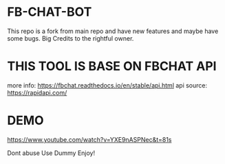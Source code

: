 # FB-CHAT-BOT
This repo is a fork from main repo and have new features and maybe have some bugs. Big Credits to the rightful owner.


# THIS TOOL IS BASE ON FBCHAT API
more info: https://fbchat.readthedocs.io/en/stable/api.html
api source: https://rapidapi.com/

# DEMO
https://www.youtube.com/watch?v=YXE9nASPNec&t=81s


Dont abuse
Use Dummy
Enjoy!

